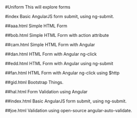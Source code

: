 #Uniform
This will explore forms

#index
Basic AngularJS form submit, using ng-submit.

##aaa.html
Simple HTML Form

##bob.html
Simple HTML Form with action attribute

##cam.html
Simple HTML Form with Angular

##dan.html
HTML Form with Angular ng-click

##edd.html
HTML Form with Angular using ng-submit

##fan.html
HTML Form with Angular ng-click using $http

##gid.html
Bootstrap Things.

##hal.html
Form Validation using Angular

##index.html
Basic AngularJS form submit, using ng-submit.

##joe.html
Validation using open-source angular-auto-validate.
